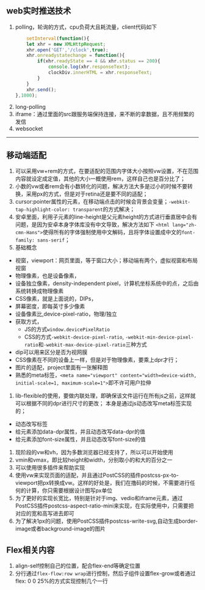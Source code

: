 ## web实时推送技术
1. polling，轮询的方式，cpu负荷大且耗流量，client代码如下
	```javascript
		setInterval(function(){
        let xhr = new XMLHttpRequest;
        xhr.open('GET','/clock',true);
        xhr.onreadystatechange = function(){
            if(xhr.readyState == 4 && xhr.status == 200){
                console.log(xhr.responseText);
                clockDiv.innerHTML = xhr.responseText;
            }
        }
        xhr.send();
    },1000);
	```
1. long-polling
1. iframe：通过里面的src跟服务端保持连接，来不断的拿数据，且不用频繁的发信
1. websocket
---
## 移动端适配
1. 可以采用vw+rem的方式，在要适配的范围内字体大小按照vw设置，不在范围内容就设定成定值，其他的大小一概使用rem，这样自己也是百分比了；
1. 小数的vw或者rem会有小数转化的问题，解决方法大多是过小的时候不要转换，采用px的方式，但是对于retina还是要不同的适配；
1. cursor:pointer属性的元素，在移动端点击的时候会背景会变量；`-webkit-tap-highlight-color: transparent`的方式解决；
1. 安卓里面，利用子元素的line-height是父元素height的方式进行垂直居中会有问题，是因为安卓本身字体库没有中文导致，解决方法如下
`<html lang="zh-cmn-Hans">`使得所有的字体强制使用中文解码，且将字体设置成中文的`font-family: sans-serif`；
1. 基础概念
  - 视窗，viewport：网页里面，等于窗口大小；移动端有两个，虚拟视窗和布局视窗
  - 物理像素，也是设备像素，
  - 设备独立像素，density-independent pixel，计算机坐标系统中的点，之后由系统转换成物理像素
  - CSS像素，就是上面说的，DIPs，
  - 屏幕密度，即每英寸多少像素
  - 设备像素比,device-pixel-ratio，物理/独立
  - 获取方式，
    - JS的方式`window.devicePixelRatio`
    - CSS的方式`-webkit-device-pixel-ratio`, `-webkit-min-device-pixel-ratio`和`-webkit-max-device-pixel-ratio`三种方式
  - dip可以用来区分是否为视网膜
  - CSS像素在不同的设备上一样，但是对于物理像素，要乘上dpr才行；
  - 图片的适配，project里面有一张解释图
  - 熟悉的meta标签，`<meta name="viewport" content="width=device-width, initial-scale=1, maximum-scale=1">`即不许可用户拉伸
1. lib-flexible的使用，要做内联处理，即确保该文件运行在所有js之前，这样就可以根据不同的dpr进行尺寸的更改；
本身是通过js动态改写meta标签实现的；
  - 动态改写<meta>标签
  - 给<html>元素添加data-dpr属性，并且动态改写data-dpr的值
  - 给<html>元素添加font-size属性，并且动态改写font-size的值
1. 现阶段的vw和vh，因为多数浏览器已经支持了，所以可以开始使用
  1. vmin和vmax，即比较height和width，分别取小的和大的百分之一
  1. 可以使用很多插件来帮助实现
  1. 使用vw来实现页面的适配，并且通过PostCSS的插件postcss-px-to-viewport把px转换成vw。这样的好处是，我们在撸码的时候，不需要进行任何的计算，你只需要根据设计图写px单位
  1. 为了更好的实现长宽比，特别是针对于img、vedio和iframe元素，通过PostCSS插件postcss-aspect-ratio-mini来实现，在实际使用中，只需要把对应的宽和高写进去即可
  1. 为了解决1px的问题，使用PostCSS插件postcss-write-svg,自动生成border-image或者background-image的图片
## Flex相关内容
  1. align-self控制自己的位置，配合flex-end等确定位置
  1. 分行通过`flex-flow:row wrap`进行控制，然后子组件设置flex-grow或者通过flex: 0 0 25%的方式实现控制几个一行
  
  
  
  
  